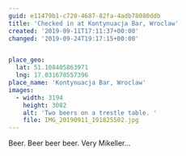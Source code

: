 ```yaml
---
guid: e11479b1-c720-4687-82fa-4adb78080ddb
title: 'Checked in at Kontynuacja Bar, Wroclaw'
created: '2019-09-11T17:11:37+00:00'
changed: '2019-09-24T19:17:15+00:00'


place_geo:
  lat: 51.108405863971
  lng: 17.031678557396
place_name: 'Kontynuacja Bar, Wroclaw'
images:
  - width: 3194
    height: 3082
    alt: 'Two beers on a trestle table. '
    file: IMG_20190911_191825502.jpg
---
```


Beer. Beer beer beer. Very Mikeller...
